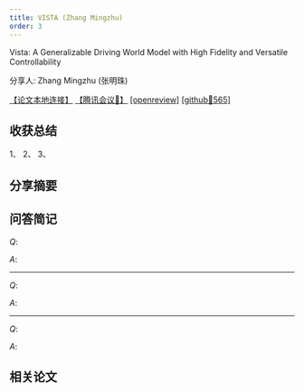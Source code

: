 ```yaml
---
title: VISTA (Zhang Mingzhu)
order: 3
---
```


Vista: A Generalizable Driving World Model with High Fidelity and Versatile Controllability

分享人: Zhang Mingzhu (张明珠) 

[【论文本地连接】](/tinyweekly/papers/VISTA_NeurIPS24_world_model.pdf)  [【腾讯会议🔗】](https://meeting.tencent.com/crm/2GEgBYyldf) 
[[openreview]](https://openreview.net/forum?id=Tw9nfNyOMy&referrer=%5Bthe%20profile%20of%20Li%20Chen%5D(%2Fprofile%3Fid%3D~Li_Chen15)) [[github🌟565]](https://github.com/OpenDriveLab/Vista)

## 收获总结

1、
2、
3、

## 分享摘要


## 问答简记


$Q:$

$A:$

---

$Q:$

$A:$

---

$Q:$

$A:$


## 相关论文